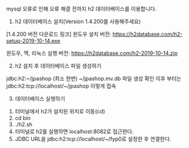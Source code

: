 mysql 오류로 인해 오류 해결 전까지 h2 데이터베이스를 이용합니다.

 1. h2 데이터베이스 설치(Version 1.4.200를 사용해주세요)

[1.4.200 버전 다운로드 링크]
윈도우 설치 버전: https://h2database.com/h2-setup-2019-10-14.exe

윈도우, 맥, 리눅스 실행 버전: https://h2database.com/h2-2019-10-14.zip

2. h2 설치 후 데이터베이스 파일 생성하기

jdbc:h2:~/jpashop (최소 한번)
~/jpashop.mv.db 파일 생성 확인
이후 부터는 jdbc:h2:tcp://localhost/~/jpashop 이렇게 접속


3. 데이터베이스 실행하기

1) 터미널에서 h2가 설치된 위치로 이동(cd)
2) cd bin
3) ./h2.sh
4) 터미널로 h2를 실행하면 localhost:8082로 접근한다.
5) JDBC URL을 jdbc:h2:tcp://localhost/~/fyp0로 설정한 후 연결한다.
